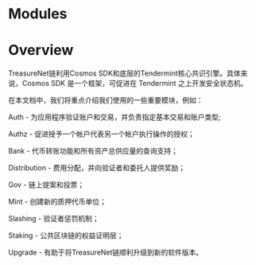 # Modules

# Overview

TreasureNet链利用Cosmos SDK和底层的Tendermint核心共识引擎。具体来说，Cosmos SDK 是一个框架，可促进在 Tendermint 之上开发安全状态机。

在本文档中，我们将重点介绍我们使用的一些重要模块，例如：

Auth - 为应用程序验证账户和交易，并负责指定基本交易和账户类型;

Authz - 促进授予一个帐户代表另一个帐户执行操作的授权；

Bank - 代币转账功能和所有资产总供应量的查询支持；

Distribution - 费用分配，并向验证者和委托人提供奖励；

Gov - 链上提案和投票；

Mint - 创建新的质押代币单位；

Slashing - 验证者惩罚机制；

Staking - 公共区块链的权益证明层；

Upgrade - 有助于将TreasureNet链顺利升级到新的软件版本。
